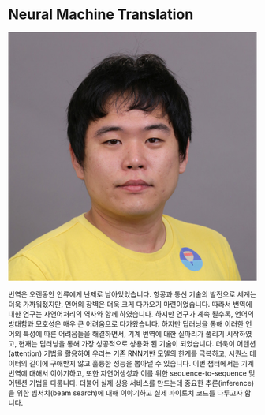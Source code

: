 # Neural Machine Translation

![[Kyunghyun Cho: Assistant Professor at NYU](http://www.kyunghyuncho.me/)](../assets/10-00-01.jpg)

번역은 오랜동안 인류에게 난제로 남아있었습니다. 항공과 통신 기술의 발전으로 세계는 더욱 가까워졌지만, 언어의 장벽은 더욱 크게 다가오기 마련이었습니다. 따라서 번역에 대한 연구는 자연어처리의 역사와 함께 하였습니다. 하지만 연구가 계속 될수록, 언어의 방대함과 모호성은 매우 큰 어려움으로 다가왔습니다. 하지만 딥러닝을 통해 이러한 언어의 특성에 따른 어려움들을 해결하면서, 기계 번역에 대한 실마리가 풀리기 시작하였고, 현재는 딥러닝을 통해 가장 성공적으로 상용화 된 기술이 되었습니다. 더욱이 어텐션(attention) 기법을 활용하여 우리는 기존 RNN기반 모델의 한계를 극복하고, 시퀀스 데이터의 길이에 구애받지 않고 훌륭한 성능을 뽑아낼 수 있습니다. 이번 챕터에서는 기계번역에 대해서 이야기하고, 또한 자연어생성과 이를 위한 sequence-to-sequence 및 어텐션 기법을 다룹니다. 더불어 실제 상용 서비스를 만드는데 중요한 추론(inference)을 위한 빔서치(beam search)에 대해 이야기하고 실제 파이토치 코드를 다루고자 합니다.
